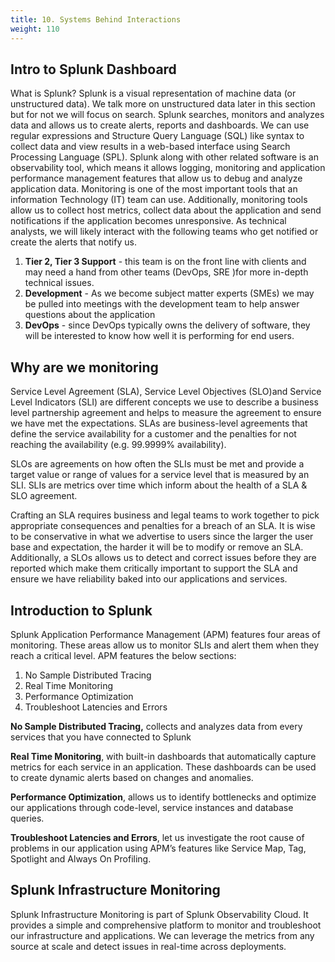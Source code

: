 ```yaml
---
title: 10. Systems Behind Interactions
weight: 110
---
```


## Intro to Splunk Dashboard

What is Splunk? Splunk is a visual representation of machine data (or unstructured data). We talk more on unstructured data later in this section but for not we will focus on search. Splunk searches, monitors and analyzes data and allows us to create alerts, reports and dashboards. We can use regular expressions and Structure Query Language (SQL) like syntax to collect data and view results in a web-based interface using Search Processing Language (SPL). Splunk along with other related software is an observability tool, which means it allows logging, monitoring and application performance management features that allow us to debug and analyze application data. Monitoring is one of the most important tools that an information Technology (IT) team can use. Additionally, monitoring tools allow us to collect host metrics, collect data about the application and send notifications if the application becomes unresponsive. As technical analysts, we will likely interact with the following teams who get notified or create the alerts that notify us.  

1. **Tier 2, Tier 3 Support** - this team is on the front line with clients and may need a hand from other teams (DevOps, SRE )for more in-depth technical issues.
2. **Development** - As we become subject matter experts (SMEs) we may be pulled into meetings with the development team to help answer questions about the application
3. **DevOps** - since DevOps typically owns the delivery of software, they will be interested to know how well it is performing for end users.

## Why are we monitoring

Service Level Agreement (SLA), Service Level Objectives (SLO)and Service Level Indicators (SLI) are different concepts we use to describe a business level partnership agreement and helps to measure the agreement to ensure we have met the expectations. SLAs are business-level agreements that define the service availability for a customer and the penalties for not reaching the availability (e.g. 99.9999% availability). 

SLOs are agreements on how often the SLIs must be met and provide a target value or range of values for a service level that is measured by an SLI. SLIs are metrics over time which inform about the health of a SLA & SLO agreement. 

Crafting an SLA requires business and legal teams to work together to pick appropriate consequences and penalties for a breach of an SLA. It is wise to be conservative in what we advertise to users since the larger the user base and expectation, the harder it will be to modify or remove an SLA. Additionally, a SLOs allows us to detect and correct issues before they are reported which make them critically important to support the SLA and ensure we have reliability baked into our applications and services.  

## Introduction to Splunk

Splunk Application Performance Management (APM) features four areas of monitoring. These areas allow us to monitor SLIs and alert them when they reach a critical level. APM features the below sections:  

1. No Sample Distributed Tracing 
2. Real Time Monitoring 
3. Performance Optimization 
4. Troubleshoot Latencies and Errors 

**No Sample Distributed Tracing,** collects and analyzes data from every services that you have connected to Splunk

**Real Time Monitoring**, with built-in dashboards that automatically capture metrics for each service in an application. These dashboards can be used to create dynamic alerts based on changes and anomalies. 

**Performance Optimization**, allows us to identify bottlenecks and optimize our applications through code-level, service instances and database queries.   

**Troubleshoot Latencies and Errors**, let us investigate the root cause of problems in our application using APM’s features like Service Map, Tag, Spotlight and Always On Profiling.  

## Splunk Infrastructure Monitoring

Splunk Infrastructure Monitoring is part of Splunk Observability Cloud. It provides a simple and comprehensive platform to monitor and troubleshoot our infrastructure and applications. We can leverage the metrics from any source at scale and detect issues in real-time across deployments.
